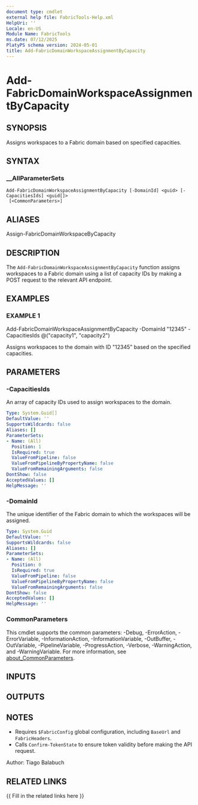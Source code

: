 ```yaml
---
document type: cmdlet
external help file: FabricTools-Help.xml
HelpUri: ''
Locale: en-US
Module Name: FabricTools
ms.date: 07/12/2025
PlatyPS schema version: 2024-05-01
title: Add-FabricDomainWorkspaceAssignmentByCapacity
---
```


# Add-FabricDomainWorkspaceAssignmentByCapacity

## SYNOPSIS

Assigns workspaces to a Fabric domain based on specified capacities.

## SYNTAX

### __AllParameterSets

```
Add-FabricDomainWorkspaceAssignmentByCapacity [-DomainId] <guid> [-CapacitiesIds] <guid[]>
 [<CommonParameters>]
```

## ALIASES

Assign-FabricDomainWorkspaceByCapacity

## DESCRIPTION

The `Add-FabricDomainWorkspaceAssignmentByCapacity` function assigns workspaces to a Fabric domain using a list of capacity IDs by making a POST request to the relevant API endpoint.

## EXAMPLES

### EXAMPLE 1

Add-FabricDomainWorkspaceAssignmentByCapacity -DomainId "12345" -CapacitiesIds @("capacity1", "capacity2")

Assigns workspaces to the domain with ID "12345" based on the specified capacities.

## PARAMETERS

### -CapacitiesIds

An array of capacity IDs used to assign workspaces to the domain.

```yaml
Type: System.Guid[]
DefaultValue: ''
SupportsWildcards: false
Aliases: []
ParameterSets:
- Name: (All)
  Position: 1
  IsRequired: true
  ValueFromPipeline: false
  ValueFromPipelineByPropertyName: false
  ValueFromRemainingArguments: false
DontShow: false
AcceptedValues: []
HelpMessage: ''
```

### -DomainId

The unique identifier of the Fabric domain to which the workspaces will be assigned.

```yaml
Type: System.Guid
DefaultValue: ''
SupportsWildcards: false
Aliases: []
ParameterSets:
- Name: (All)
  Position: 0
  IsRequired: true
  ValueFromPipeline: false
  ValueFromPipelineByPropertyName: false
  ValueFromRemainingArguments: false
DontShow: false
AcceptedValues: []
HelpMessage: ''
```

### CommonParameters

This cmdlet supports the common parameters: -Debug, -ErrorAction, -ErrorVariable,
-InformationAction, -InformationVariable, -OutBuffer, -OutVariable, -PipelineVariable,
-ProgressAction, -Verbose, -WarningAction, and -WarningVariable. For more information, see
[about_CommonParameters](https://go.microsoft.com/fwlink/?LinkID=113216).

## INPUTS

## OUTPUTS

## NOTES

- Requires `$FabricConfig` global configuration, including `BaseUrl` and `FabricHeaders`.
- Calls `Confirm-TokenState` to ensure token validity before making the API request.

Author: Tiago Balabuch

## RELATED LINKS

{{ Fill in the related links here }}

